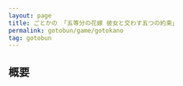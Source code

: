 ```yaml
---
layout: page
title: ごとかの 「五等分の花嫁 彼女と交わす五つの約束」
permalink: gotobun/game/gotokano
tag: gotobun
---
```


## 概要
